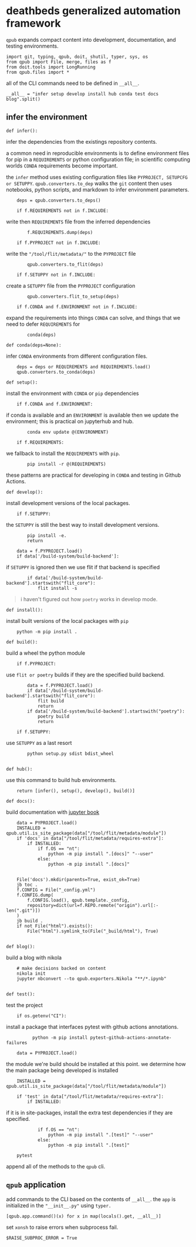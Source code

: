 # deathbeds generalized automation framework

`qpub` expands compact content into development, documentation, and testing environments.

    import git, typing, qpub, doit, shutil, typer, sys, os
    from qpub import File, merge, files as f
    from doit.tools import LongRunning
    from qpub.files import *

all of the CLI commands need to be defined in `__all__`.

    __all__ = "infer setup develop install hub conda test docs blog".split()

## infer the environment

    def infer():

infer the dependencies from the existings repository contents.

a common need in reproducible environments is to define environment files for pip in a `REQUIREMENTS` or python configuration file; in scientific computing worlds `CONDA` requirements become important.

the `infer` method uses existing configuration files like `PYPROJECT, SETUPCFG or SETUPPY`. `qpub.converters.to_dep` walks the `git` content then uses notebooks, python scripts, and markdown to infer environment parameters.

        deps = qpub.converters.to_deps()

        if f.REQUIREMENTS not in f.INCLUDE:

write then `REQUIREMENTS` file from the inferred dependencies

            f.REQUIREMENTS.dump(deps)

        if f.PYPROJECT not in f.INCLUDE:

write the `"/tool/flit/metadata/"` to the `PYPROJECT` file

            qpub.converters.to_flit(deps)

        if f.SETUPPY not in f.INCLUDE:

create a `SETUPPY` file from the `PYPROJECT` configuration

            qpub.converters.flit_to_setup(deps)

        if f.CONDA and f.ENVIRONMENT not in f.INCLUDE:

expand the requirements into things `CONDA` can solve, and things that we need to defer `REQUIREMENTS` for

            conda(deps)

    def conda(deps=None):

infer `CONDA` environments from different configuration files.

        deps = deps or REQUIREMENTS and REQUIREMENTS.load()
        qpub.converters.to_conda(deps)

    def setup():

install the environment with `CONDA` or `pip` dependencies

        if f.CONDA and f.ENVIRONMENT:

if conda is available and an `ENVIRONMENT` is available then we update the environment; this is practical on jupyterhub and hub.

            conda env update @(ENVIRONMENT)

        if f.REQUIREMENTS:

we fallback to install the `REQUIREMENTS` with `pip`.

            pip install -r @(REQUIREMENTS)

these patterns are practical for developing in `CONDA` and testing in Github Actions.


    def develop():

install development versions of the local packages.

        if f.SETUPPY:

the `SETUPPY` is still the best way to install development versions.

            pip install -e.
            return

        data = f.PYPROJECT.load()
        if data['/build-system/build-backend']:

if `SETUPPY` is ignored then we use flit if that backend is specified

            if data['/build-system/build-backend'].startswith("flit_core"):
                flit install -s

> i haven't figured out how `poetry` works in develop mode.


    def install():

install built versions of the local packages with `pip`

        python -m pip install .

    def build():

build a wheel the python module

        if f.PYPROJECT:

use `flit or poetry` builds if they are the specified build backend.

            data = f.PYPROJECT.load()
            if data['/build-system/build-backend'].startswith("flit_core"):
                flit build
                return
            if data['/build-system/build-backend'].startswith("poetry"):
                poetry build
                return

        if f.SETUPPY:

use `SETUPPY` as a last resort

            python setup.py sdist bdist_wheel


    def hub():

use this command to build hub environments.

        return [infer(), setup(), develop(), build()]

    def docs():

build documentation with [jupyter book]


        data = PYPROJECT.load()
        INSTALLED = qpub.util.is_site_package(data["/tool/flit/metadata/module"])
        if 'docs' in data["/tool/flit/metadata/requires-extra"]:
            if INSTALLED:
                if f.OS == "nt":
                    python -m pip install ".[docs]" "--user"
                else:
                    python -m pip install ".[docs]"


        File('docs').mkdir(parents=True, exist_ok=True)
        jb toc .
        f.CONFIG = File("_config.yml")
        f.CONFIG.dump(
            f.CONFIG.load(), qpub.template._config,
            repository=dict(url=f.REPO.remote("origin").url[:-len(".git")])
        )
        jb build .
        if not File("html").exists():
            File("html").symlink_to(File("_build/html"), True)


    def blog():

build a blog with nikola

        # make decisions backed on content
        nikola init
        jupyter nbconvert --to qpub.exporters.Nikola "**/*.ipynb"


    def test():

test the project

        if os.getenv("CI"):

install a package that interfaces pytest with github actions annotations.

              python -m pip install pytest-github-actions-annotate-failures

        data = PYPROJECT.load()

the module we're build should be installed at this point. we determine how the main package being developed is installed


        INSTALLED = qpub.util.is_site_package(data["/tool/flit/metadata/module"])

        if 'test' in data["/tool/flit/metadata/requires-extra"]:
            if INSTALLED:

if it is in site-packages, install the extra test dependencies if they are specified.

                if f.OS == "nt":
                    python -m pip install ".[test]" "--user"
                else:
                    python -m pip install ".[test]"

        pytest



append all of the methods to the `qpub` cli.

## `qpub` application

add commands to the CLI based on the contents of `__all__`. the `app` is initialized in the `"__init__.py"` using `typer.`

    [qpub.app.command()(x) for x in map(locals().get, __all__)]

set `xonsh` to raise errors when subprocess fail.

    $RAISE_SUBPROC_ERROR = True


[`flit`]: #
[`poetry`]: #
[jupyter book]: #
